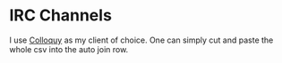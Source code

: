 # IRC Channels

I use [Colloquy](http://colloquy.info/) as my client of choice. One can simply cut and paste the whole csv into the auto join row.